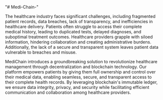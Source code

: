 "# Medi-Chain-" 

The healthcare industry faces significant challenges, including fragmented patient records, data breaches, lack of transparency, and inefficiencies in healthcare delivery. Patients often struggle to access their complete medical history, leading to duplicated tests, delayed diagnoses, and suboptimal treatment outcomes. Healthcare providers grapple with siloed information, hindering collaboration and creating administrative burdens. Additionally, the lack of a secure and transparent system leaves patient data vulnerable to breaches and misuse.

MediChain introduces a groundbreaking solution to revolutionize healthcare management through decentralization and blockchain technology. Our platform empowers patients by giving them full ownership and control over their medical data, enabling seamless, secure, and transparent access to their complete health records. By leveraging blockchain's immutable ledger, we ensure data integrity, privacy, and security while facilitating efficient communication and collaboration among healthcare providers.

